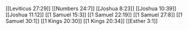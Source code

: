 [[Leviticus 27:29]]
[[Numbers 24:7]]
[[Joshua 8:23]]
[[Joshua 10:39]]
[[Joshua 11:12]]
[[1 Samuel 15:3]]
[[1 Samuel 22:19]]
[[1 Samuel 27:8]]
[[1 Samuel 30:1]]
[[1 Kings 20:30]]
[[1 Kings 20:34]]
[[Esther 3:1]]
